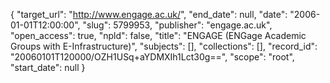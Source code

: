 {
  "target_url": "http://www.engage.ac.uk/", 
  "end_date": null, 
  "date": "2006-01-01T12:00:00", 
  "slug": 5799953, 
  "publisher": "engage.ac.uk", 
  "open_access": true, 
  "npld": false, 
  "title": "ENGAGE (ENGage Academic Groups with E-Infrastructure)", 
  "subjects": [], 
  "collections": [], 
  "record_id": "20060101T120000/OZH1USq+aYDMXIh1Lct30g==", 
  "scope": "root", 
  "start_date": null
}

